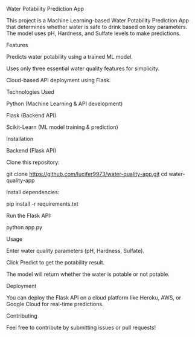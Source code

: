 Water Potability Prediction App

This project is a Machine Learning-based Water Potability Prediction App that determines whether water is safe to drink based on key parameters. The model uses pH, Hardness, and Sulfate levels to make predictions.

Features

Predicts water potability using a trained ML model.

Uses only three essential water quality features for simplicity.

Cloud-based API deployment using Flask.

Technologies Used

Python (Machine Learning & API development)

Flask (Backend API)

Scikit-Learn (ML model training & prediction)

Installation

Backend (Flask API)

Clone this repository:

git clone https://github.com/lucifer9973/water-quality-app.git
cd water-quality-app

Install dependencies:

pip install -r requirements.txt

Run the Flask API:

python app.py

Usage

Enter water quality parameters (pH, Hardness, Sulfate).

Click Predict to get the potability result.

The model will return whether the water is potable or not potable.

Deployment

You can deploy the Flask API on a cloud platform like Heroku, AWS, or Google Cloud for real-time predictions.

Contributing

Feel free to contribute by submitting issues or pull requests!
